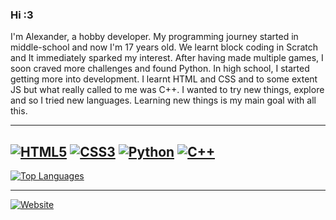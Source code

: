### Hi :3

[](https://github.com/1x4nd3r#hi-im-alexander-_)

I'm Alexander, a hobby developer. My programming journey started in middle-school and now I'm 17 years old. We learnt block coding in Scratch and It immediately sparked my interest. After having made multiple games, I soon craved more challenges and found Python. In high school, I started getting more into development. I learnt HTML and CSS and to some extent JS but what really called to me was C++. I wanted to try new things, explore and so I tried new languages. Learning new things is my main goal with all this. 

---

[![HTML5](https://camo.githubusercontent.com/63cf3aa8d6efff39dbaa8bd397e7c02a31640a622c264aa3c21375af4d0f62c9/68747470733a2f2f696d672e736869656c64732e696f2f62616467652f2d48544d4c352d3132323333333f7374796c653d666c6174266c6f676f3d68746d6c35266c6f676f436f6c6f723d7768697465)](https://camo.githubusercontent.com/63cf3aa8d6efff39dbaa8bd397e7c02a31640a622c264aa3c21375af4d0f62c9/68747470733a2f2f696d672e736869656c64732e696f2f62616467652f2d48544d4c352d3132323333333f7374796c653d666c6174266c6f676f3d68746d6c35266c6f676f436f6c6f723d7768697465) [![CSS3](https://camo.githubusercontent.com/5362713ff434b25e8bc5c5f1722bc677d43886c533061f54ae64b27e8e29bac1/68747470733a2f2f696d672e736869656c64732e696f2f62616467652f2d435353332d3132323333333f7374796c653d666c6174266c6f676f3d63737333266c6f676f436f6c6f723d7768697465)](https://camo.githubusercontent.com/5362713ff434b25e8bc5c5f1722bc677d43886c533061f54ae64b27e8e29bac1/68747470733a2f2f696d672e736869656c64732e696f2f62616467652f2d435353332d3132323333333f7374796c653d666c6174266c6f676f3d63737333266c6f676f436f6c6f723d7768697465) [![Python](https://camo.githubusercontent.com/bd4cfbce206b224a47373db0cc6e05f84286cd58c71d15ff9700c210dc79f7b8/68747470733a2f2f696d672e736869656c64732e696f2f62616467652f2d507974686f6e2d3132323333333f7374796c653d666c6174266c6f676f3d707974686f6e266c6f676f436f6c6f723d7768697465)](https://camo.githubusercontent.com/bd4cfbce206b224a47373db0cc6e05f84286cd58c71d15ff9700c210dc79f7b8/68747470733a2f2f696d672e736869656c64732e696f2f62616467652f2d507974686f6e2d3132323333333f7374796c653d666c6174266c6f676f3d707974686f6e266c6f676f436f6c6f723d7768697465) [![C++](https://camo.githubusercontent.com/12f5bdf86c3ac7cc7378f0f4a96e01db47d403fa2434d6b38cb8295166acb21d/68747470733a2f2f696d672e736869656c64732e696f2f62616467652f2d432b2b2d3132323333333f7374796c653d666c6174266c6f676f3d63706c7573706c7573266c6f676f436f6c6f723d7768697465)](https://camo.githubusercontent.com/12f5bdf86c3ac7cc7378f0f4a96e01db47d403fa2434d6b38cb8295166acb21d/68747470733a2f2f696d672e736869656c64732e696f2f62616467652f2d432b2b2d3132323333333f7374796c653d666c6174266c6f676f3d63706c7573706c7573266c6f676f436f6c6f723d7768697465) 
---

[![Top Languages](https://camo.githubusercontent.com/3866c645f624b23189b8be916dc904543f6b47660cdaee9f73d942353b2ab010/68747470733a2f2f6769746875622d726561646d652d73746174732e76657263656c2e6170702f6170692f746f702d6c616e67732f3f757365726e616d653d3178346e643372267468656d653d68696768636f6e747261737426686964655f626f726465723d66616c7365266c61796f75743d636f6d706163742662675f636f6c6f723d3132323333332c3064316132622c303831343230)](https://camo.githubusercontent.com/3866c645f624b23189b8be916dc904543f6b47660cdaee9f73d942353b2ab010/68747470733a2f2f6769746875622d726561646d652d73746174732e76657263656c2e6170702f6170692f746f702d6c616e67732f3f757365726e616d653d3178346e643372267468656d653d68696768636f6e747261737426686964655f626f726465723d66616c7365266c61796f75743d636f6d706163742662675f636f6c6f723d3132323333332c3064316132622c303831343230)

---

[![Website](https://camo.githubusercontent.com/1f602fdb3f7ac58bac6643e92adf657a71c7f4dd6df520f74812fdfef8f476c6/68747470733a2f2f696d672e736869656c64732e696f2f62616467652f2d4d79253230576562736974652d3132323333333f7374796c653d666c6174266c6f676f3d676f6f676c652d6368726f6d65266c6f676f436f6c6f723d7768697465)](https://1x4nd3r.github.io/1x4nd3r/)
